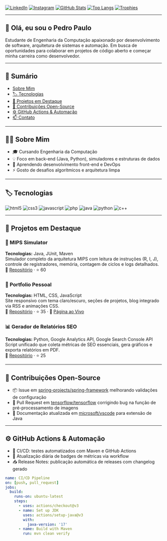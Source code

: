 <!-- HEADER BADGES -->
[![LinkedIn](https://img.shields.io/badge/LinkedIn-0077B5?style=for-the-badge&logo=linkedin&logoColor=white)](https://www.linkedin.com/in/pedro-j-422b5620b)
[![Instagram](https://img.shields.io/badge/Instagram-E4405F?style=for-the-badge&logo=instagram&logoColor=white)](https://www.instagram.com/pedroso._.oficial/)
[![GitHub Stats](https://github-readme-stats.vercel.app/api?username=PedrosoY&show_icons=true&theme=transparent)](https://github.com/PedrosoY)
[![Top Langs](https://github-readme-stats.vercel.app/api/top-langs/?username=PedrosoY&layout=compact)](https://github.com/PedrosoY/github-readme-stats)
[![Trophies](https://github-profile-trophy.vercel.app/?username=PedrosoY&theme=flat)](https://github.com/PedrosoY/github-profile-trophy)

---

## 👋 Olá, eu sou o Pedro Paulo

Estudante de Engenharia da Computação apaixonado por desenvolvimento de software, arquitetura de sistemas e automação. Em busca de oportunidades para colaborar em projetos de código aberto e começar minha carreira como desenvolvedor.

---

## 📑 Sumário

- [Sobre Mim](#sobre-mim)  
- [🏷️ Tecnologias](#️-tecnologias)  
- [🚀 Projetos em Destaque](#-projetos-em-destaque)  
- [🤝 Contribuições Open-Source](#-contribuições-open-source)  
- [⚙️ GitHub Actions & Automação](#️-github-actions--automação)  
- [📫 Contato](#️-contato)

---

## 🧑‍💻 Sobre Mim

- 🎓 Cursando Engenharia da Computação  
- 💡 Foco em back-end (Java, Python), simuladores e estruturas de dados  
- 🌱 Aprendendo desenvolvimento front-end e DevOps  
- ⚡ Gosto de desafios algorítmicos e arquitetura limpa

---

## 🏷️ Tecnologias

<div style="display: inline_block">
  <img align="center" alt="html5"     src="https://img.shields.io/badge/HTML5-E34F26?style=for-the-badge&logo=html5&logoColor=white" />
  <img align="center" alt="css3"      src="https://img.shields.io/badge/CSS3-1572B6?style=for-the-badge&logo=css3&logoColor=white" />
  <img align="center" alt="javascript"src="https://img.shields.io/badge/JavaScript-F7DF1E?style=for-the-badge&logo=javascript&logoColor=black" />
  <img align="center" alt="php"       src="https://img.shields.io/badge/PHP-777BB4?style=for-the-badge&logo=php&logoColor=white" />
  <img align="center" alt="java"      src="https://img.shields.io/badge/Java-ED8B00?style=for-the-badge&logo=java&logoColor=white" />
  <img align="center" alt="python"    src="https://img.shields.io/badge/Python-14354C?style=for-the-badge&logo=python&logoColor=white" />
  <img align="center" alt="c++"       src="https://img.shields.io/badge/C%2B%2B-00599C?style=for-the-badge&logo=c%2B%2B&logoColor=white" />
</div>

---

## 🚀 Projetos em Destaque

### 📘 MIPS Simulator
**Tecnologias:** Java, JUnit, Maven  
Simulador completo da arquitetura MIPS com leitura de instruções (R, I, J), controle de registradores, memória, contagem de ciclos e logs detalhados.  
🔗 [Repositório](https://github.com/PedrosoY/mips-simulator) · ⭐ 60

### 💼 Portfolio Pessoal
**Tecnologias:** HTML, CSS, JavaScript  
Site responsivo com tema claro/escuro, seções de projetos, blog integrado via RSS e animações CSS.  
🔗 [Repositório](https://github.com/PedrosoY/portfolio) · ⭐ 35 · 🚀 [Página ao Vivo](https://pedrosoy.github.io/portfolio)

### 📊 Gerador de Relatórios SEO
**Tecnologias:** Python, Google Analytics API, Google Search Console API  
Script unificado que coleta métricas de SEO essenciais, gera gráficos e exporta relatórios em PDF.  
🔗 [Repositório](https://github.com/PedrosoY/seo-reports) · ⭐ 25

---

## 🤝 Contribuições Open-Source

- 📦 Issue em [spring-projects/spring-framework](https://github.com/spring-projects/spring-framework) melhorando validações de configuração  
- 🔧 Pull Request em [tensorflow/tensorflow](https://github.com/tensorflow/tensorflow) corrigindo bug na função de pré-processamento de imagens  
- 📝 Documentação atualizada em [microsoft/vscode](https://github.com/microsoft/vscode) para extensão de Java

---

## ⚙️ GitHub Actions & Automação

- 🤖 CI/CD: testes automatizados com Maven e GitHub Actions  
- 🔄 Atualização diária de badges de métricas via workflow  
- 📥 Release Notes: publicação automática de releases com changelog gerado

```yaml
name: CI/CD Pipeline
on: [push, pull_request]
jobs:
  build:
    runs-on: ubuntu-latest
    steps:
      - uses: actions/checkout@v3
      - name: Set up JDK
        uses: actions/setup-java@v3
        with:
          java-version: '17'
      - name: Build with Maven
        run: mvn clean verify
